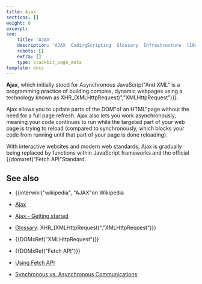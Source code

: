 ```yaml
---
title: Ajax
sections: []
weight: 0
excerpt: 
seo:
    title: 'AJAX'
    description: 'AJAX  CodingScripting  Glossary  Infrastructure  l10n:priority'
    robots: []
    extra: []
    type: stackbit_page_meta
template: docs
---
```


**Ajax**, which initially stood for Asynchronous JavaScript"And XML" is a programming practice of building complex, dynamic webpages using a technology known as XHR_(XMLHttpRequest)","XMLHttpRequest")}}.

Ajax allows you to update parts of the DOM"of an HTML"page without the need for a full page refresh. Ajax also lets you work asynchronously, meaning your code continues to run while the targeted part of your web page is trying to reload (compared to synchronously, which blocks your code from running until that part of your page is done reloading).

With interactive websites and modern web standards, Ajax is gradually being replaced by functions within JavaScript frameworks and the official {{domxref("Fetch API"Standard.

## See also

- {{interwiki("wikipedia", "AJAX"on Wikipedia
- [Ajax](/en-US/docs/Web/Guide/AJAX)
- [Ajax - Getting started](/en-US/docs/Web/Guide/AJAX/Getting_Started)
- [Glossary](/en-US/docs/Glossary):
  XHR_(XMLHttpRequest)","XMLHttpRequest")}}

- {{DOMxRef("XMLHttpRequest")}}
- {{DOMxRef("Fetch API")}}
- [Using Fetch API](/en-US/docs/Web/API/Fetch_API/Using_Fetch)
- [Synchronous vs. Asynchronous Communications](https://peoplesofttutorial.com/difference-between-synchronous-and-asynchronous-messaging/)
